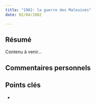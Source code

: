 ```yaml
---
title: "1982: la guerre des Malouines"
date: 02/04/1982

---
```


## Résumé
Contenu à venir…

## Commentaires personnels

## Points clés
- 
